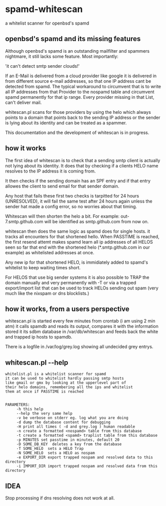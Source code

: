 # spamd-whitescan
a whitelist scanner for openbsd's spamd

## openbsd's spamd and its missing features

Although openbsd's spamd is an outstanding mailfilter 
and spammers nightmare, it still lacks some feature. 
Most importantly:  

   'it can't detect smtp sender clouds!'

If an E-Mail is delivered from a cloud provider like google it is 
delivered in from different source e-mail addresses, so that one IP address
cant be detected from spamd. The typical workaround to circumvent that is
to write all IP addresses from that Provider to the nospamd table and 
circumvent spamd permanently for that ip range. Every provider missing in 
that List, can't deliver mail. 

whitescan.pl scans for those providers by using the helo which always 
points to a domain that points back to the sending IP address or the 
sender is lying about its identity and can be treated as a spammer. 

This documentation and the development of whitescan is in progress. 

## how it works

The first idea of whitescan is to check that a sending smtp client is actually not 
lying about its identity. It does that by checking if a clients HELO name resolves 
to the IP address it is coming from. 

It then checks if the sending domain has an SPF entry and if that entry allowes the 
client to send email for that sender domain. 

Any host that fails these first two checks is tarpitted for 24 hours (UNRESOLVED), it 
will fail the same test after 24 hours again unless the sender hat made a
config error, so no worries about that timing. 

Whitescan will then shorten the helo a bit. For example: out-7.smtp.github.com will 
be identified as smtp.github.com from now on.

whitescan then does the same logic as spamd does for single hosts. it tracks all encounters 
for that shortened hello.  When PASSTIME is reached, the first resend attemt makes 
spamd learn all ip addresses of all HELOS seen so far that end with the shortened helo 
(*.smtp.github.com in our example) as whitelisted addresses at once. 

Any new ip for that shortened HELO, is immidiately added to spamd's whitelist to keep 
waiting times short.

For HELOS that use big sender systems it is also possible to TRAP the domain manually and very permanently 
with -T or via a trapped export/import list that can be used to track HELOs sending out spam 
(very much like the nixspam or dns blocklists.)


## how it works, from a users perspective 

whitescan.pl is started every few minutes from crontab (i am using 2 min atm)
it calls spamdb and reads its output, compares it with the information stored it its 
sdbm database in /var/db/whitescan and feeds back the white and trapped ip hosts to 
spamdb. 

There is a logfile in /var/log/grey.log showing all undecided grey entrys. 

## whitescan.pl --help

```
whitelist.pl is a whitelist scanner for spamd
it can be used to whitelist hardly passing smtp hosts
like gmail or gmx by looking at the upperlevel part of 
their helo domains, remembering all the ips and whitelist 
them at once if PASSTIME is reached


PARAMETERS:
     -h this help 
     --help the very same help 
     -v be verbose on stderr eg. log what you are doing
     -d dump the database content for debugging 
     -H print all times ( -d and grey.log ) human readable
     -n create a formatted <nospamd> table from this database 
     -t create a formatted <spamd> traplist table from this database 
     -p MINUTES set passtime in minutes, default 20 
     -D SOME_DB_KEY  deletes a key from the database
     -T SOME_HELO  sets a HELO Trap
     -N SOME_HELO  sets a HELO as nospam
     -e EXPORT_DIR export trapped nospam and resolved data to this directory
     -i IMPORT_DIR import trapped nospam and resolved data from this directory
```

## IDEA
Stop processing if dns resolving does not work at all. 

